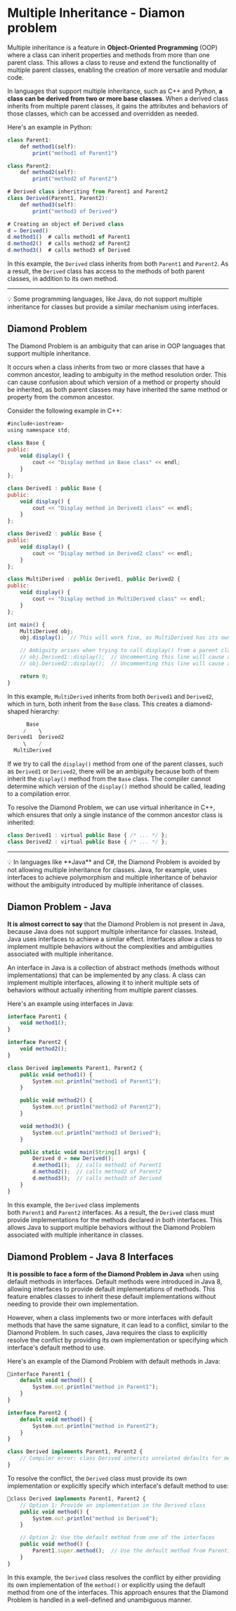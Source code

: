 # Multiple Inheritance - Diamon problem

Multiple inheritance is a feature in **Object-Oriented Programming** (OOP) where a class can inherit properties and methods from more than one parent class. This allows a class to reuse and extend the functionality of multiple parent classes, enabling the creation of more versatile and modular code.

In languages that support multiple inheritance, such as C++ and Python, **a class can be derived from two or more base classes**. When a derived class inherits from multiple parent classes, it gains the attributes and behaviors of those classes, which can be accessed and overridden as needed.

Here's an example in Python:

```jsx
class Parent1:
    def method1(self):
        print("method1 of Parent1")

class Parent2:
    def method2(self):
        print("method2 of Parent2")

# Derived class inheriting from Parent1 and Parent2
class Derived(Parent1, Parent2):
    def method3(self):
        print("method3 of Derived")

# Creating an object of Derived class
d = Derived()
d.method1()  # calls method1 of Parent1
d.method2()  # calls method2 of Parent2
d.method3()  # calls method3 of Derived

```

In this example, the `Derived` class inherits from both `Parent1` and `Parent2`. As a result, the `Derived` class has access to the methods of both parent classes, in addition to its own method.

---

<aside>
💡 Some programming languages, like Java, do not support multiple inheritance for classes but provide a similar mechanism using interfaces.

</aside>

## Diamond Problem

The Diamond Problem is an ambiguity that can arise in OOP languages that support multiple inheritance.

It occurs when a class inherits from two or more classes that have a common ancestor, leading to ambiguity in the method resolution order. This can cause confusion about which version of a method or property should be inherited, as both parent classes may have inherited the same method or property from the common ancestor.

Consider the following example in C++:

```jsx
#include<iostream>
using namespace std;

class Base {
public:
    void display() {
        cout << "Display method in Base class" << endl;
    }
};

class Derived1 : public Base {
public:
    void display() {
        cout << "Display method in Derived1 class" << endl;
    }
};

class Derived2 : public Base {
public:
    void display() {
        cout << "Display method in Derived2 class" << endl;
    }
};

class MultiDerived : public Derived1, public Derived2 {
public:
    void display() {
        cout << "Display method in MultiDerived class" << endl;
    }
};

int main() {
    MultiDerived obj;
    obj.display();  // This will work fine, as MultiDerived has its own display() implementation

    // Ambiguity arises when trying to call display() from a parent class:
    // obj.Derived1::display();  // Uncommenting this line will cause a compilation error
    // obj.Derived2::display();  // Uncommenting this line will cause a compilation error

    return 0;
}

```

In this example, `MultiDerived` inherits from both `Derived1` and `Derived2`, which in turn, both inherit from the `Base` class. This creates a diamond-shaped hierarchy:

```jsx
      Base
     /    \
Derived1  Derived2
     \    /
  MultiDerived

```

If we try to call the `display()` method from one of the parent classes, such as `Derived1` or `Derived2`, there will be an ambiguity because both of them inherit the `display()` method from the `Base` class. The compiler cannot determine which version of the `display()` method should be called, leading to a compilation error.

To resolve the Diamond Problem, we can use virtual inheritance in C++, which ensures that only a single instance of the common ancestor class is inherited:

```jsx
class Derived1 : virtual public Base { /* ... */ };
class Derived2 : virtual public Base { /* ... */ };

```

---

<aside>
💡 In languages like **Java** and C#, the Diamond Problem is avoided by not allowing multiple inheritance for classes.
Java, for example, uses interfaces to achieve polymorphism and multiple inheritance of behavior without the ambiguity introduced by multiple inheritance of classes.

</aside>

## Diamon Problem - Java

**It is almost correct to say** that the Diamond Problem is not present in Java, because Java does not support multiple inheritance for classes. Instead, Java uses interfaces to achieve a similar effect. Interfaces allow a class to implement multiple behaviors without the complexities and ambiguities associated with multiple inheritance.

An interface in Java is a collection of abstract methods (methods without implementations) that can be implemented by any class. A class can implement multiple interfaces, allowing it to inherit multiple sets of behaviors without actually inheriting from multiple parent classes.

Here's an example using interfaces in Java:

```jsx
interface Parent1 {
    void method1();
}

interface Parent2 {
    void method2();
}

class Derived implements Parent1, Parent2 {
    public void method1() {
        System.out.println("method1 of Parent1");
    }

    public void method2() {
        System.out.println("method2 of Parent2");
    }

    void method3() {
        System.out.println("method3 of Derived");
    }

    public static void main(String[] args) {
        Derived d = new Derived();
        d.method1();  // calls method1 of Parent1
        d.method2();  // calls method2 of Parent2
        d.method3();  // calls method3 of Derived
    }
}

```

In this example, the `Derived` class implements both `Parent1` and `Parent2` interfaces. As a result, the `Derived` class must provide implementations for the methods declared in both interfaces. This allows Java to support multiple behaviors without the Diamond Problem associated with multiple inheritance in classes.

## Diamond Problem - Java 8 Interfaces

**It is possible to face a form of the Diamond Problem in Java** when using default methods in interfaces. Default methods were introduced in Java 8, allowing interfaces to provide default implementations of methods. This feature enables classes to inherit these default implementations without needing to provide their own implementation.

However, when a class implements two or more interfaces with default methods that have the same signature, it can lead to a conflict, similar to the Diamond Problem. In such cases, Java requires the class to explicitly resolve the conflict by providing its own implementation or specifying which interface's default method to use.

Here's an example of the Diamond Problem with default methods in Java:

```jsx
interface Parent1 {
    default void method() {
        System.out.println("method in Parent1");
    }
}

interface Parent2 {
    default void method() {
        System.out.println("method in Parent2");
    }
}

class Derived implements Parent1, Parent2 {
    // Compiler error: class Derived inherits unrelated defaults for method() from types Parent1 and Parent2
}

```

To resolve the conflict, the `Derived` class must provide its own implementation or explicitly specify which interface's default method to use:

```jsx
class Derived implements Parent1, Parent2 {
    // Option 1: Provide an implementation in the Derived class
    public void method() {
        System.out.println("method in Derived");
    }

    // Option 2: Use the default method from one of the interfaces
    public void method() {
        Parent1.super.method();  // Use the default method from Parent1
    }
}

```

In this example, the `Derived` class resolves the conflict by either providing its own implementation of the `method()` or explicitly using the default method from one of the interfaces. This approach ensures that the Diamond Problem is handled in a well-defined and unambiguous manner.